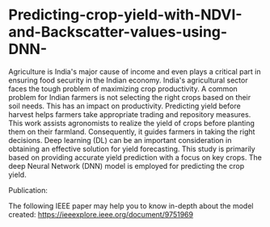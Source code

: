 # Predicting-crop-yield-with-NDVI-and-Backscatter-values-using-DNN-
Agriculture is India's major cause of income and even plays a critical part in ensuring food security in the Indian economy. India's agricultural sector faces the tough problem of maximizing crop productivity. A common problem for Indian farmers is not selecting the right crops based on their soil needs. This has an impact on productivity. Predicting yield before harvest helps farmers take appropriate trading and repository measures. This work assists agronomists to realize the yield of crops before planting them on their farmland. Consequently, it guides farmers in taking the right decisions. Deep learning (DL) can be an important consideration in obtaining an effective solution for yield forecasting. This study is primarily based on providing accurate yield prediction with a focus on key crops. The deep Neural Network (DNN) model is employed for predicting the crop yield. 

Publication:

The following IEEE paper may help you to know in-depth about the model created:
https://ieeexplore.ieee.org/document/9751969

